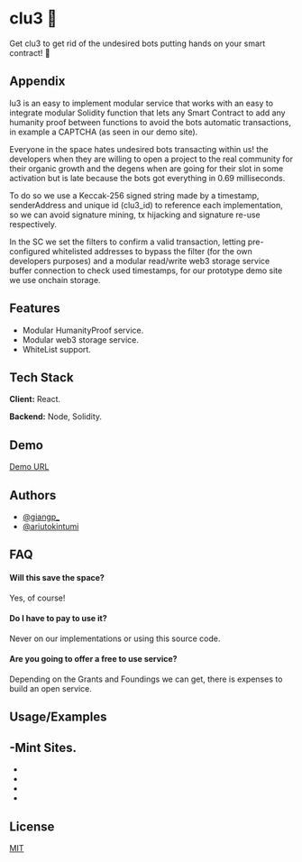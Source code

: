 
# clu3 🤖

Get clu3 to get rid of the undesired bots putting hands on your smart contract! 🤖

## Appendix

lu3 is an easy to implement modular service that works with an easy to integrate modular Solidity function that lets any Smart Contract to add any humanity proof between functions to avoid the bots automatic transactions, in example a CAPTCHA (as seen in our demo site).

Everyone in the space hates undesired bots transacting within us! the developers when they are willing to open a project to the real community for their organic growth and the degens when are going for their slot in some activation but is late because the bots got everything in 0.69 milliseconds.

To do so we use a Keccak-256 signed string made by a timestamp, senderAddress and unique id (clu3_id) to reference each implementation, so we can avoid signature mining, tx hijacking and signature re-use respectively.

In the SC we set the filters to confirm a valid transaction, letting pre-configured whitelisted addresses to bypass the filter (for the own developers purposes) and a modular read/write web3 storage service buffer connection to check used timestamps, for our prototype demo site we use onchain storage.

## Features

- Modular HumanityProof service.
- Modular web3 storage service.
- WhiteList support.

## Tech Stack

**Client:** React.

**Backend:** Node, Solidity.

    
## Demo

[Demo URL](https://cludemo.vercel.app/)


## Authors

- [@giangp_](https://twitter.com/giangp_)
- [@ariutokintumi](https://twitter.com/ariutokintumi)


## FAQ

#### Will this save the space?

Yes, of course!

#### Do I have to pay to use it?

Never on our implementations or using this source code.

#### Are you going to offer a free to use service?

Depending on the Grants and Foundings we can get, there is expenses to build an open service.

## Usage/Examples

-Mint Sites.
-
-
-
-
-

## License

[MIT](https://choosealicense.com/licenses/mit/)


